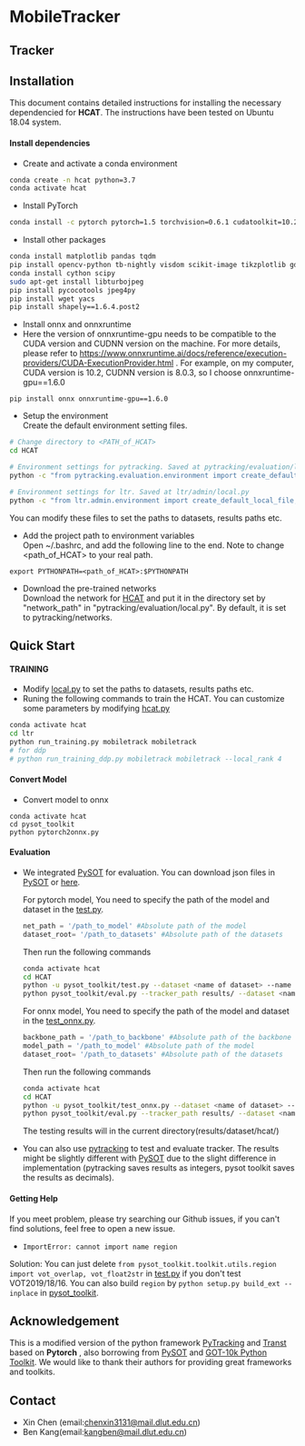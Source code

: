 # MobileTracker

## Tracker

## Installation

This document contains detailed instructions for installing the necessary dependencied for **HCAT**. The instructions 
have been tested on Ubuntu 18.04 system.

#### Install dependencies
* Create and activate a conda environment 
```bash
conda create -n hcat python=3.7
conda activate hcat
```
* Install PyTorch
```bash
conda install -c pytorch pytorch=1.5 torchvision=0.6.1 cudatoolkit=10.2
```

* Install other packages
```bash
conda install matplotlib pandas tqdm
pip install opencv-python tb-nightly visdom scikit-image tikzplotlib gdown timm
conda install cython scipy
sudo apt-get install libturbojpeg
pip install pycocotools jpeg4py
pip install wget yacs
pip install shapely==1.6.4.post2
```
* Install onnx and onnxruntime
* Here the version of onnxruntime-gpu needs to be compatible to the CUDA  version and CUDNN version on the machine. For more details, please refer to https://www.onnxruntime.ai/docs/reference/execution-providers/CUDA-ExecutionProvider.html . For example, on my computer, CUDA version is 10.2, CUDNN version is 8.0.3, so I choose onnxruntime-gpu==1.6.0

```
pip install onnx onnxruntime-gpu==1.6.0
```



* Setup the environment                                                                                                 
  Create the default environment setting files.

```bash
# Change directory to <PATH_of_HCAT>
cd HCAT

# Environment settings for pytracking. Saved at pytracking/evaluation/local.py
python -c "from pytracking.evaluation.environment import create_default_local_file; create_default_local_file()"

# Environment settings for ltr. Saved at ltr/admin/local.py
python -c "from ltr.admin.environment import create_default_local_file; create_default_local_file()"
```
You can modify these files to set the paths to datasets, results paths etc.
* Add the project path to environment variables  
Open ~/.bashrc, and add the following line to the end. Note to change <path_of_HCAT> to your real path.
```
export PYTHONPATH=<path_of_HCAT>:$PYTHONPATH
```
* Download the pre-trained networks  
  Download the network for [HCAT](https://drive.google.com/drive/folders/1kcYIb1WMDWo6_96cfN2YwpijcJZp1CIJ?usp=sharing) and put it in the directory set by "network_path" in "pytracking/evaluation/local.py". By default, it is set to pytracking/networks.

## Quick Start

#### TRAINING
* Modify [local.py](ltr/admin/local.py) to set the paths to datasets, results paths etc.
* Runing the following commands to train the HCAT. You can customize some parameters by modifying [hcat.py](ltr/train_settings/hcat/hcat.py)
```bash
conda activate hcat
cd ltr
python run_training.py mobiletrack mobiletrack
# for ddp
# python run_training_ddp.py mobiletrack mobiletrack --local_rank 4
```

#### Convert Model

* Convert model to onnx

```
conda activate hcat
cd pysot_toolkit
python pytorch2onnx.py
```



#### Evaluation

* We integrated [PySOT](https://github.com/STVIR/pysot) for evaluation. You can download json files in [PySOT](https://github.com/STVIR/pysot) or [here](https://drive.google.com/file/d/1PItNIOkui0iGCRglgsZPZF1-hkmj7vyv/view?usp=sharing).

  For pytorch model,  You need to specify the path of the model and dataset in the [test.py](pysot_toolkit/test.py ).
    ```python
    net_path = '/path_to_model' #Absolute path of the model
    dataset_root= '/path_to_datasets' #Absolute path of the datasets
    ```

    Then run the following commands

    ```bash
    conda activate hcat
    cd HCAT
    python -u pysot_toolkit/test.py --dataset <name of dataset> --name 'HCAT' #test tracker #test tracker
    python pysot_toolkit/eval.py --tracker_path results/ --dataset <name of dataset> --num 1 --tracker_prefix 'hcat' #eval tracker
    ```

  For onnx model,  You need to specify the path of the model and dataset in the [test_onnx.py](pysot_toolkit/test_onnx.py ).

    ```python
  backbone_path = '/path_to_backbone' #Absolute path of the backbone
  model_path = '/path_to_model' #Absolute path of the model
  dataset_root= '/path_to_datasets' #Absolute path of the datasets
    ```

    Then run the following commands

    ```bash
  conda activate hcat
  cd HCAT
  python -u pysot_toolkit/test_onnx.py --dataset <name of dataset> --name 'HCAT' #test tracker #test tracker
  python pysot_toolkit/eval.py --tracker_path results/ --dataset <name of dataset> --num 1 --tracker_prefix 'hcat' #eval tracker
    ```

  The testing results will in the current directory(results/dataset/hcat/)

* You can also use [pytracking](https://github.com/chenxin-dlut/HCAT/blob/main/pytracking) to test and evaluate tracker. The results might be slightly different with [PySOT](https://github.com/STVIR/pysot) due to the slight difference in implementation (pytracking saves  results as integers, pysot toolkit saves the results as decimals).

#### Getting Help

If you meet problem, please try searching our Github issues, if you can't find solutions, feel free to open a new issue.

- `ImportError: cannot import name region`

Solution: You can just delete `from pysot_toolkit.toolkit.utils.region import vot_overlap, vot_float2str` in [test.py](https://github.com/chenxin-dlut/HCAT/blob/main/pysot_toolkit/test.py) if you don't test VOT2019/18/16. You can also build `region` by `python setup.py build_ext --inplace` in [pysot_toolkit](https://github.com/chenxin-dlut/HCAT/blob/main/pysot_toolkit).

## Acknowledgement

This is a modified version of the python framework [PyTracking](https://github.com/visionml/pytracking)  and  [Transt](https://github.com/chenxin-dlut/TransT) based on **Pytorch** , also borrowing from [PySOT](https://github.com/STVIR/pysot) and [GOT-10k Python Toolkit](https://github.com/got-10k/toolkit). We would like to thank their authors for providing great frameworks and toolkits.
## Contact

* Xin Chen (email:chenxin3131@mail.dlut.edu.cn)
* Ben Kang(email:kangben@mail.dlut.edu.cn)
